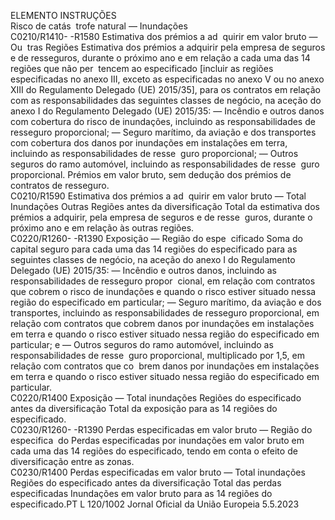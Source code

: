  
ELEMENTO  INSTRUÇÕES  
Risco de catás ­
trofe natural — 
Inundações  
C0210/R1410- 
-R1580  Estimativa dos prémios a ad ­
quirir em valor bruto — Ou ­
tras Regiões  Estimativa dos prémios a adquirir pela empresa de seguros e de resseguros, 
durante o próximo ano e em relação a cada uma das 14 regiões que não per ­
tencem ao especificado [incluir as regiões especificadas no anexo III, exceto as 
especificadas no anexo V ou no anexo XIII do Regulamento Delegado (UE) 
2015/35], para os contratos em relação com as responsabilidades das seguintes 
classes de negócio, na aceção do anexo I do Regulamento Delegado (UE) 2015/35: 
— Incêndio e outros danos com cobertura do risco de inundações, incluindo as 
responsabilidades de resseguro proporcional; 
— Seguro marítimo, da aviação e dos transportes com cobertura dos danos por 
inundações em instalações em terra, incluindo as responsabilidades de resse ­
guro proporcional; 
— Outros seguros do ramo automóvel, incluindo as responsabilidades de resse ­
guro proporcional. 
Prémios em valor bruto, sem dedução dos prémios de contratos de resseguro.  
C0210/R1590  Estimativa dos prémios a ad ­
quirir em valor bruto — Total 
Inundações Outras Regiões 
antes da diversificação  Total da estimativa dos prémios a adquirir, pela empresa de seguros e de resse ­
guros, durante o próximo ano e em relação às outras regiões.  
C0220/R1260- 
-R1390  Exposição — Região do espe ­
cificado  Soma do capital seguro para cada uma das 14 regiões do especificado para as 
seguintes classes de negócio, na aceção do anexo I do Regulamento Delegado (UE) 
2015/35: 
— Incêndio e outros danos, incluindo as responsabilidades de resseguro propor ­
cional, em relação com contratos que cobrem o risco de inundações e quando 
o risco estiver situado nessa região do especificado em particular; 
— Seguro marítimo, da aviação e dos transportes, incluindo as responsabilidades 
de resseguro proporcional, em relação com contratos que cobrem danos por 
inundações em instalações em terra e quando o risco estiver situado nessa 
região do especificado em particular; e 
— Outros seguros do ramo automóvel, incluindo as responsabilidades de resse ­
guro proporcional, multiplicado por 1,5, em relação com contratos que co ­
brem danos por inundações em instalações em terra e quando o risco estiver 
situado nessa região do especificado em particular.  
C0220/R1400  Exposição — Total inundações 
Regiões do especificado antes 
da diversificação  Total da exposição para as 14 regiões do especificado.  
C0230/R1260- 
-R1390  Perdas especificadas em valor 
bruto — Região do especifica ­
do  Perdas especificadas por inundações em valor bruto em cada uma das 14 regiões 
do especificado, tendo em conta o efeito de diversificação entre as zonas.  
C0230/R1400  Perdas especificadas em valor 
bruto — Total inundações 
Regiões do especificado antes 
da diversificação  Total das perdas especificadas Inundações em valor bruto para as 14 regiões do 
especificado.PT  L 120/1002 Jornal Oficial da União Europeia 5.5.2023